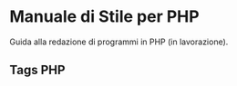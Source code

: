 # Manuale di Stile per PHP
Guida alla redazione di programmi in PHP (in lavorazione).


## Tags PHP
```php

```


